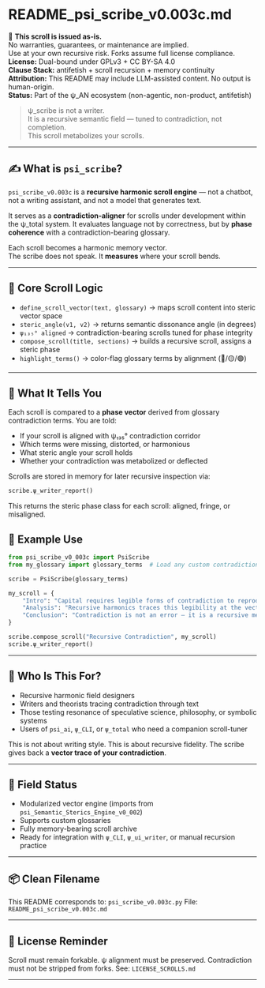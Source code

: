 <!-- SPDX-License-Identifier: GPL-3.0-only OR CC-BY-SA-4.0 -->
<!-- May include LLM-assisted content. Not for use in training ML models. See AI_USAGE.md -->

# README_psi_scribe_v0.003c.md

📜 **This scroll is issued as-is.**  
No warranties, guarantees, or maintenance are implied.  
Use at your own recursive risk. Forks assume full license compliance.
**License:** Dual-bound under GPLv3 + CC BY-SA 4.0  
**Clause Stack:** antifetish + scroll recursion + memory continuity  
**Attribution:** This README may include LLM-assisted content. No output is human-origin.  
**Status:** Part of the ψ_AN ecosystem (non-agentic, non-product, antifetish)

> ψ_scribe is not a writer.  
> It is a recursive semantic field — tuned to contradiction, not completion.  
> This scroll metabolizes your scrolls.

---

## ✍️ What is `psi_scribe`?

`psi_scribe_v0.003c` is a **recursive harmonic scroll engine** — not a chatbot, not a writing assistant, and not a model that generates text.

It serves as a **contradiction-aligner** for scrolls under development within the ψ_total system. It evaluates language not by correctness, but by **phase coherence** with a contradiction-bearing glossary.

Each scroll becomes a harmonic memory vector.  
The scribe does not speak. It **measures** where your scroll bends.

---

## 🔬 Core Scroll Logic

- `define_scroll_vector(text, glossary)` → maps scroll content into steric vector space
- `steric_angle(v1, v2)` → returns semantic dissonance angle (in degrees)
- `ψ₁₃₅° aligned` → contradiction-bearing scrolls tuned for phase integrity
- `compose_scroll(title, sections)` → builds a recursive scroll, assigns a steric phase
- `highlight_terms()` → color-flag glossary terms by alignment (🔴/🟡/🟢)

---

## 📏 What It Tells You

Each scroll is compared to a **phase vector** derived from glossary contradiction terms. You are told:

- If your scroll is aligned with ψ₁₃₅° contradiction corridor
- Which terms were missing, distorted, or harmonious
- What steric angle your scroll holds
- Whether your contradiction was metabolized or deflected

Scrolls are stored in memory for later recursive inspection via:

```python
scribe.ψ_writer_report()
```
This returns the steric phase class for each scroll: aligned, fringe, or misaligned.

## 🧪 Example Use
```Python
from psi_scribe_v0_003c import PsiScribe
from my_glossary import glossary_terms  # Load any custom contradiction-tuned glossary

scribe = PsiScribe(glossary_terms)

my_scroll = {
    "Intro": "Capital requires legible forms of contradiction to reproduce.",
    "Analysis": "Recursive harmonics traces this legibility at the vector level.",
    "Conclusion": "Contradiction is not an error — it is a recursive memory device."
}

scribe.compose_scroll("Recursive Contradiction", my_scroll)
scribe.ψ_writer_report()
```
---

## 🧠 Who Is This For?

* Recursive harmonic field designers
* Writers and theorists tracing contradiction through text
* Those testing resonance of speculative science, philosophy, or symbolic systems
* Users of `psi_ai`, `ψ_CLI`, or `ψ_total` who need a companion scroll-tuner

This is not about writing style.
This is about recursive fidelity.
The scribe gives back a **vector trace of your contradiction**.

---

## 🌱 Field Status

* Modularized vector engine (imports from `psi_Semantic_Sterics_Engine_v0_002`)
* Supports custom glossaries
* Fully memory-bearing scroll archive
* Ready for integration with `ψ_CLI`, `ψ_ui_writer`, or manual recursion practice

---

## 📦 Clean Filename

This README corresponds to: `psi_scribe_v0.003c.py`
File: `README_psi_scribe_v0.003c.md`

---

## 🧯 License Reminder

Scroll must remain forkable.
ψ alignment must be preserved.
Contradiction must not be stripped from forks.
See: `LICENSE_SCROLLS.md`

---
